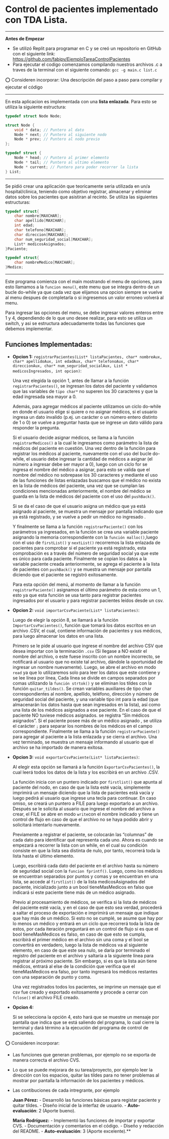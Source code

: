 Control de pacientes implementado con TDA Lista.
======

---
**Antes de Empezar**

*   Se utilizó Replit para programar en C y se creó un repositorio en GitHub con el siguiente link: https://github.com/fabipv/EjemploTareaControlPacientes
*   Para ejecutar el codigo comenzamos compilando nuestros archivos .c a traves de la terminal con el siguiente comando: `gcc -g main.c list.c `

⭕ Consideren incorporar: Una descripción del paso a paso para compilar y ejecutar el código

---

En esta aplicacion es implementada con una **lista enlazada**. Para esto se utiliza la siguiente estructura:

````c
typedef struct Node Node;

struct Node {
    void * data; // Puntero al dato
    Node * next; // Puntero al siguiente nodo
    Node * prev; // Puntero al nodo previo
};

typedef struct {
    Node * head; // Puntero al primer elemento
    Node * tail; // Puntero al ultimo elemento
    Node * current; // Puntero para poder recorrer la lista
} List;
````
---

Se pidió crear una aplicación que teoricamente seria utilizada en un/a hospital/clinica,
teniendo como objetivo registrar, almacenar y eliminar datos sobre los pacientes que asistiran al recinto. Se utiliza las siguientes estructuras:

````c
typedef struct{
    char nombre[MAXCHAR];
    char apellido[MAXCHAR];
    int edad;
    char telefono[MAXCHAR];
    char direccion[MAXCHAR];
    char num_seguridad_social[MAXCHAR];
    List* medicosAsignados;
}Paciente;

typedef struct{
    char nombreMedico[MAXCHAR];
}Medico;
````

---

Este programa comienza con el main mostrando el menu de opciones, para esto llamamos a la `funcion menu()`, este menu que se integra dentro de un bucle do-while ya que cada vez que elijamos una opcion siempre se vuelve al menu despues de completarla o si ingresemos un valor erroneo volverá al menu.

Para ingresar las opciones del menu, se debe ingresar valores enteros entre 1 y 4, dependiendo de lo que uno desee realizar, para esto se utiliza un switch, y asi se estructura adecuadamente todas las funciones que debemos implementar.

Funciones Implementadas:
----

- **Opcion 1:** `registrarPacientes(List* listaPacientes, char* nombreAux, char* apellidoAux, int edadAux, char* telefonoAux, char* direccionAux, char* num_seguridad_socialAux, List * medicosIngresados, int opcion)`:

    Una vez elegida la opción 1, antes de llamar a la función `registrarPacientes()`, se ingresan los datos del paciente y validamos que las variables de `tipo char*` no superen los 30 caracteres y que la edad ingresada sea mayor a 0.
    
    Además, para agregar médicos al paciente utilizamos un ciclo do-while en donde el usuario elige si quiere o no asignar médicos, si el usuario ingresa un dato invalido (p.ej. un carácter o un número entero distinto de 1 o 0) se vuelve a preguntar hasta que se ingrese un dato válido para responder la pregunta.

    Si el usuario decide asignar médicos, se llama a la función `registrarMedicos()` a la cual le ingresamos como parámetro la lista de médicos del paciente en cuestión. Una vez dentro de la función para registrar los médicos al paciente, nuevamente con el uso del bucle do-while, el usuario debe ingresar la cantidad de médicos a asignar (el número a ingresar debe ser mayor a 0), luego con un ciclo for se ingresa el nombre del médico a asignar, para esto se valida que el nombre del médico no sobrepase los 30 caracteres y mediante el uso de las funciones de listas enlazadas buscamos que el médico no exista en la lista de médicos del paciente, una vez que se cumplan las condiciones mencionadas anteriormente, el nombre del médico se guarda en la lista de médicos del paciente con el uso del `pushBack()`.

    Si se da el caso de que el usuario asigna un médico que ya está asignado al paciente, se muestra un mensaje por pantalla indicando que ya está registrado, y se vuelve a pedir un médico no ingresado .

    Y finalmente se llama a la función `registrarPaciente()` con los parámetros ya ingresados, en la función se crea una variable paciente asignando la memoria correspondiente con la `función malloc()`,luego con el uso de `firstList()` y `nextList()` recorremos la lista enlazada de pacientes para comprobar si el paciente ya está registrado, esta comprobación  es a través del número de seguridad social ya que este es único para cada paciente. Finalmente se copian los datos a la variable paciente creada anteriormente, se agrega el paciente a la lista de pacientes con `pushBack()` y se muestra un mensaje por pantalla diciendo que el paciente se registró exitosamente.

    Para esta opción del menú, al momento de llamar a la función `registrarPaciente()` asignamos el último parámetro de esta como un 1, esto ya que esta función se usa tanto para registrar pacientes ingresados por el usuario y para registrar pacientes leídos desde un csv.

    

- **Opcion 2:** `void importarCsvPaciente(List* listaPacientes)`:

    Luego de elegir la opción 8, se llamará a la función `ImportarCsvPacientes()`, función que tomará los datos escritos en un archivo .CSV, el cual, contiene información de pacientes y sus médicos, para luego almacenar los datos en una lista.

    Primero se le pide al usuario que ingrese el nombre del archivo CSV que desea importar con la terminación `.csv` (Si llegase a NO existir el nombre del archivo, o  este fuese inscrito con un nombre incorrecto, se notificará al usuario que no existe tal archivo, dándole la oportunidad de ingresar un nombre nuevamente). Luego, se abre el archivo en modo `read` ya que lo utilizaremos solo para leer los datos que este contiene y se lee línea por línea, Cada línea se divide en campos separados por comas utilizando la `función strtok()` y se eliminan los tildes con la función `quitar_tildes()`. Se crean variables auxiliares de tipo char correspondientes al nombre, apellido, teléfono, dirección y número de seguridad social del paciente, y una variable tipo int para la edad (que almacenarán los datos hasta que sean ingresados en la lista), así como una lista de los médicos asignados a ese paciente. En el caso de que el paciente NO tuviese médicos asignados. se registra “Sin médicos asignados”. Si el paciente posee más de un médico asignado , se utiliza el carácter ` ; ` para separar los nombres de los médicos en el campo correspondiente. Finalmente se llama a la función `registrarPaciente()` para agregar al paciente a la lista enlazada y se cierra el archivo. Una vez terminado, se muestra un mensaje informando al usuario que el archivo se ha importado de manera exitosa.


- **Opcion 3:** `void exportarCsvPaciente(List* listaPacientes)`:

    Al elegir esta opción se llamará a la función `ExportarCsvPacientes()`, la cual leerá todos los datos de la lista y los escribirá en un archivo .CSV.

    La función inicia con un puntero indicado por `firstlist()` que apunta al paciente del nodo, en caso de que la lista esté vacía, simplemente imprimirá un mensaje diciendo que la lista de pacientes está vacía y luego pedirá al usuario que ingrese una tecla para continuar. En caso omiso, se creará un puntero a FILE para luego exportarlo a un archivo. Después se le solicita al usuario que ingrese el nombre del archivo a crear, el FILE se abre en modo `write`con el nombre indicado y tiene un control de flujo en caso de que el archivo no se haya podido abrir y solicitará intentarlo nuevamente.

    Previamente a registrar el paciente, se colocarán las “columnas” de cada dato para identificar qué representa cada uno. Ahora es cuando se empezará a recorrer la lista con un while, en el cual su condición consiste en que la lista sea distinta de nulo, por tanto, recorrerá toda la lista hasta el último elemento.

    Luego, escribirá cada dato del paciente en el archivo hasta su número de seguridad social con la `funcion fprintf()`. Luego, como los médicos se encuentran separados por puntos y comas y se encuentran en una lista, se accede al `firstlist()` de la lista medicosAsignados del paciente, inicializado junto a un bool tieneMasMedicos en falso que indicará si este paciente tiene más de un médico asignado.

    Previo al procesamiento de médicos, se verifica si la lista de médicos del paciente esté vacía, y en el caso de que esto sea verdad, procederá a saltar el proceso de exportación e imprimirá un mensaje que indique que hay más de un médico. Si esto no se cumplé, se asume que hay por lo menos un médico y entrará en un ciclo que recorrerá toda la lista de estos,  por cada iteración preguntará en un control de flujo si es que el bool tieneMasMedicos es falso, en caso de que esto se cumpla, escribirá el primer médico en el archivo sin una coma y el bool se convertirá en verdadero, luego la lista de médicos va al siguiente elemento, en caso de que este sea nulo, se daría por terminado el registro del paciente en el archivo y saltaría a la siguiente línea para registrar al próximo paciente. Sin embargo, si es que la lista aún tiene médicos, entrará al else de la condición que verifica que el tieneMasMedicos era falso, por tanto ingresará los médicos restantes con una separación de punto y coma.

    Una vez registrados todos los pacientes, se imprime un mensaje que el csv fue creado y exportado exitosamente y procede a cerrar con `fclose()` el archivo FILE creado.


- **Opcion 4:** 

    Si se selecciona la opción 4, esto hará que se muestre un mensaje por pantalla que indica que se está saliendo del programa, lo cual cierre la terminal y dará término a la ejecución del programa de control de pacientes.


⭕ Consideren incorporar: 
- Las funciones que generan problemas, por ejemplo no se exporta de manera correcta el archivo CVS.
- Lo que se puede mejorara de su tarea/proyecto, por ejemplo leer la dirección con los espacios, quitar las tildes para no tener problemas al mostrar por pantalla la información de los pacientes y médicos.
- Las contibuciones de cada intregrante, por ejemplo

   **Juan Pérez:**
        - Desarrolló las funciones básicas para registar paciente y quitar tildes.
        - Diseño inicial de la interfaz de usuario.
        - **Auto-evaluación**: 2 (Aporte bueno).

   **María Rodríguez:**
        - Implementó las funciones de importar y exportar CVS.
        - Documentación y comentarios en el código.
        - Diseño y redacción del README.
        - **Auto-evaluación**: 3 (Aporte excelente).**

